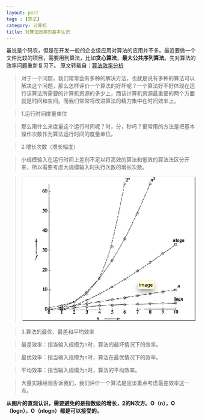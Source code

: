```yaml
---
layout: post
tags : [算法]
category: 计算机
title: 对算法效率的基本认识
---
```



虽说是个码农，但是在开发一般的企业级应用对算法的应用并不多。最近要做一个文件比较的项目，需要用到算法，比如**贪心算法**，**最大公共序列算法**。先对算法的效率问题重新复习下。
原文转载自：[算法效率分析](http://www.cnblogs.com/helloxyz/archive/2012/07/01/2571850.html)

>对于一个问题，我们常常会有多种的解决方法，也就是说有多种的算法可以解决这个问题，那么怎样评价一个算法的好坏呢？一个算法好不好体现在运行该算法所需要的计算机资源的多少上，而该计算机资源最重要的两个方面就是时间和空间。而我们常常将改进算法的精力集中在时间效率上。

>1.运行时间度量单位

>那么用什么来度量这个运行时间呢？时，分，秒吗？更常用的方法是把基本操作次数作为算法运行时间的度量单位。

>2.增长次数（增长幅度）

>小规模输入在运行时间上差别不足以将高效的算法和低效的算法法区分开来，所以需要考虑大规模输入时执行次数的增长次数。

>![image](/asserts/算法效率.png)

>3.算法的最优、最差和平均效率

>最差效率：指当输入规模为n时，算法的最坏情况下的效率。

>最优效率：指当输入规模为n时，算法在最优情况下的效率。

>平均效率：指当输入规模为n时，算法的平均效率。

>大量实践经验告诉我们，我们评价一个算法是应该重点考虑最差效率这一点。

**从图片的直观认识，需要避免的是指数级的增长，2的N次方。O（n），O（logn），O（nlogn）都是可以接受的。**